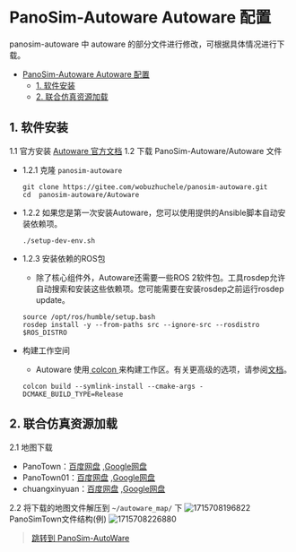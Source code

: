 # PanoSim-Autoware Autoware 配置
panosim-autoware 中 autoware 的部分文件进行修改，可根据具体情况进行下载。
- [PanoSim-Autoware Autoware 配置](#panosim-autoware-autoware-配置)
  - [1. 软件安装](#1-软件安装)
  - [2. 联合仿真资源加载](#2-联合仿真资源加载)

## 1. 软件安装
1.1 官方安装
[Autoware 官方文档](https://autowarefoundation.github.io/autoware-documentation/main/installation/autoware/source-installation/)
1.2 下载 PanoSim-Autoware/Autoware 文件
- 1.2.1 克隆 `panosim-autoware`
  ```
  git clone https://gitee.com/wobuzhuchele/panosim-autoware.git 
  cd  panosim-autoware/Autoware   
  ```
- 1.2.2 如果您是第一次安装Autoware，您可以使用提供的Ansible脚本自动安装依赖项。
  ```
  ./setup-dev-env.sh
  ```
- 1.2.3 安装依赖的ROS包
  -  除了核心组件外，Autoware还需要一些ROS 2软件包。工具rosdep允许自动搜索和安装这些依赖项。您可能需要在安装rosdep之前运行rosdep update。
  ```
  source /opt/ros/humble/setup.bash
  rosdep install -y --from-paths src --ignore-src --rosdistro $ROS_DISTRO
  ```


- 构建工作空间
  -  Autoware 使用[ colcon ](https://github.com/colcon)来构建工作区。有关更高级的选项，请参阅[文档](https://colcon.readthedocs.io/)。
  ```
  colcon build --symlink-install --cmake-args -DCMAKE_BUILD_TYPE=Release
  ```
## 2. 联合仿真资源加载
2.1 地图下载
-  PanoTown：[百度网盘](https://pan.baidu.com/s/1diN8y5vgIYlZpCQpSdZ7hw?pwd=6666 ) ,[Google网盘](https://drive.google.com/file/d/1H6Bdx-QbLdIBiI6EwKdDeeo2LmG82I80/view?usp=drive_link)
-  PanoTown01：[百度网盘](https://pan.baidu.com/s/1tGen6LY7lI9s9jOKrHuEJA?pwd=6666 ) ,[Google网盘](https://drive.google.com/file/d/1FN79dmM9l_ufJIrOvu5NuICYLoZ5060m/view)
-  chuangxinyuan：[百度网盘](https://pan.baidu.com/s/14bX6O24nJ-nGEoK_T7bHwQ?pwd=6666) ,[Google网盘](https://drive.google.com/file/d/1AWFO6FQ2ia-yhUB0EP-1OJPtOVEUhJkv/view?usp=drive_link)
  
2.2 将下载的地图文件解压到 `~/autoware_map/` 下
![1715708196822](https://gitee.com/wobuzhuchele/panosim-autoware/raw/master/Document/image/PanoSim-AutoWare%20Autoware/1715708196822.png)
PanoSimTown文件结构(例)
![1715708226880](https://gitee.com/wobuzhuchele/panosim-autoware/raw/master/Document/image/PanoSim-AutoWare%20Autoware/1715708226880.png)

>[跳转到 PanoSim-AutoWare](./PanoSim-Autoware.md)
